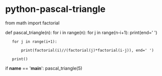 # python-pascal-triangle

from math import factorial


def pascal_triangle(n):
   for i in range(n):
       for j in range(n-i+1):
           print(end=' ')

       for j in range(i+1):
          
           print(factorial(i)//(factorial(j)*factorial(i-j)), end=' ')

       print()


if __name__ == '__main__':
   pascal_triangle(5)
